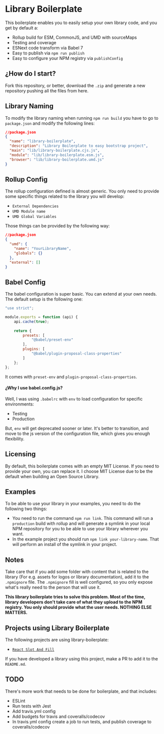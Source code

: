 # Library Boilerplate

This boilerplate enables you to easily setup your own library code, and you get by default a:

- Rollup build for ESM, CommonJS, and UMD with sourceMaps
- Testing and coverage
- ESNext code transform via Babel 7
- Easy to publish via `npm run publish`
- Easy to configure your NPM registry via `publishConfig`

## ¿How do I start?

Fork this repository, or better, download the `.zip` and generate a new repository pushing all the files from here.

## Library Naming

To modify the library naming when running `npm run build` you have to go to `package.json` and modify the following lines:

```json
//package.json
{
  "name": "library-boilerplate",
  "description": "Library Boilerplate to easy bootstrap project",
  "main": "lib/library-boilerplate.cjs.js",
  "module": "lib/library-boilerplate.esm.js",
  "browser": "lib/library-boilerplate.umd.js"
}
```

## Rollup Config

The rollup configuration defined is almost generic. You only need to provide some specific things related to the library you will develop:

- `External Dependencies`
- `UMD Module name`
- `UMD Global Variables`

Those things can be provided by the following way:

```json
//package.json
{
  "umd": {
    "name": "YourLibraryName",
    "globals": {}
  },
  "external": []
}
```

## Babel Config

The babel configuration is super basic. You can extend at your own needs. The default setup is the following one:

```javascript
"use strict";

module.exports = function (api) {
    api.cache(true);
    
    return {
        presets: [
            "@babel/preset-env"
        ],
        plugins: [
            "@babel/plugin-proposal-class-properties"
        ]
    };
};
```

It comes with `preset-env` and `plugin-proposal-class-properties`. 

#### ¿Why I use babel.config.js?

Well, I was using `.babelrc` with `env` to load configuration for specific environments:

- Testing
- Production

But, `env` will get deprecated sooner or later. It's better to transition, and move to the js version of the configuration file, which gives you enough flexibility.

## Licensing

By default, this boilerplate comes with an empty MIT License. If you need to provide your own, you can replace it. I choose MIT License due to be the default when building an Open Source Library.

## Examples

To be able to use your library in your examples, you need to do the following two things:

- You need to run the command `npm run link`. This command will run a `production` build with rollup and will generate a symlink in your local NPM repository for you to be able to use your library wherever you want.
- In the example project you should run `npm link your-library-name`. That will perform an install of the symlink in your project.


## Notes

Take care that if you add some folder with content that is related to the library (For e.g. assets for logos or library documentation), add it to the `.npmignore` file. 
The `.npmignore` fill is well configured, so you only expose what's really need to the person that will use it. 

**This library boilerplate tries to solve this problem. Most of the time, library developers don't take care of what they upload to the NPM registry. You only should provide what the user needs. NOTHING ELSE MATTERS.**

## Projects using Library Boilerplate

The following projects are using library-boilerplate:

- [`React Slot And Fill`](https://github.com/BlackBoxVision/react-slot-and-fill)

If you have developed a library using this project, make a PR to add it to the `README.md`.

## TODO 

There's more work that needs to be done for boilerplate, and that includes:

- ESLint
- Run tests with Jest
- Add travis.yml config
- Add budgets for travis and coveralls/codecov
- In travis.yml config create a job to run tests, and publish coverage to coveralls/codecov
